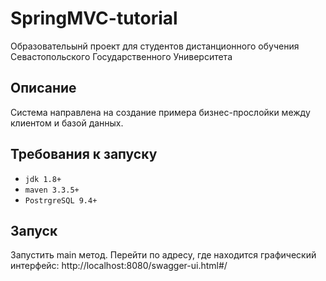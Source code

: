 # SpringMVC-tutorial
Образовательынй проект для студентов дистанционного обучения Севастопольского Государственного Университета

## Описание
Система направлена на создание примера бизнес-прослойки между клиентом и базой данных.

## Требования к запуску
- `jdk 1.8+`
- `maven 3.3.5+`
- `PostrgreSQL 9.4+`

## Запуск
Запустить main метод. Перейти по адресу, где находится графический интерфейс: http://localhost:8080/swagger-ui.html#/

